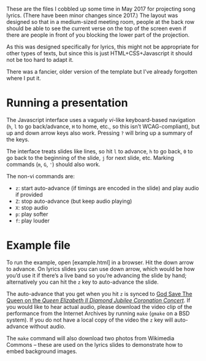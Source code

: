 
These are the files I cobbled up some time in May 2017 for projecting song lyrics.
(There have been minor changes since 2017.)
The layout was designed so that in a medium-sized meeting room,
people at the back row should be able to see the current verse on the top of the screen
even if there are people in front of you blocking the lower part of the projection.

As this was designed specifically for lyrics,
this might not be appropriate for other types of texts,
but since this is just HTML+CSS+Javascript it should not be too hard to adapt it.

There was a fancier, older version of the template but I’ve already forgotten where I put it.

Running a presentation
==========

The Javascript interface uses a vaguely *vi*-like keyboard-based navigation
(`h`, `l` to go back/advance, `H` to home, etc., so this isn’t WCAG-compliant),
but up and down arrow keys also work.
Pressing `?` will bring up a summary of the keys.

The interface treats slides like lines,
so hit `l` to advance,
`h` to go back,
`0` to go back to the beginning of the slide,
`j` for next slide, etc.
Marking commands (`m`, `G`, `'`) should also work.

The non-vi commands are:
* `z`: start auto-advance (if timings are encoded in the slide) and play audio if provided
* `Z`: stop auto-advance (but keep audio playing)
* `X`: stop audio
* `p`: play softer
* `f`: play louder


Example file
============

To run the example, open [example.html] in a browser.
Hit the down arrow to advance.
On lyrics slides you can use down arrow,
which would be how you’d use it if there’s a live band so you’re advancing the slide by hand;
alternatively you can hit the `z` key to auto-advance the slide.

The auto-advance that you get when you hit `z` is synced to 
[God Save The Queen on the *Queen Elizabeth II Diamond Jubilee Coronation Concert*](https://archive.org/details/QueenElizabethIIDiamondJubileeCoronationConcert/29+The+National+Anthem+-+God+Save+The+Queen+(ARR+JACOB).mpg).
If you would like to hear actual audio,
please download the video clip of the performance
from the Internet Archives by running `make`
(`gmake` on a BSD system).
If you do not have a local copy of the video the `z` key will auto-advance without audio.

The `make` command will also download two photos from Wikimedia Commons –
these are used on the lyrics slides to demonstrate how to embed background images.




